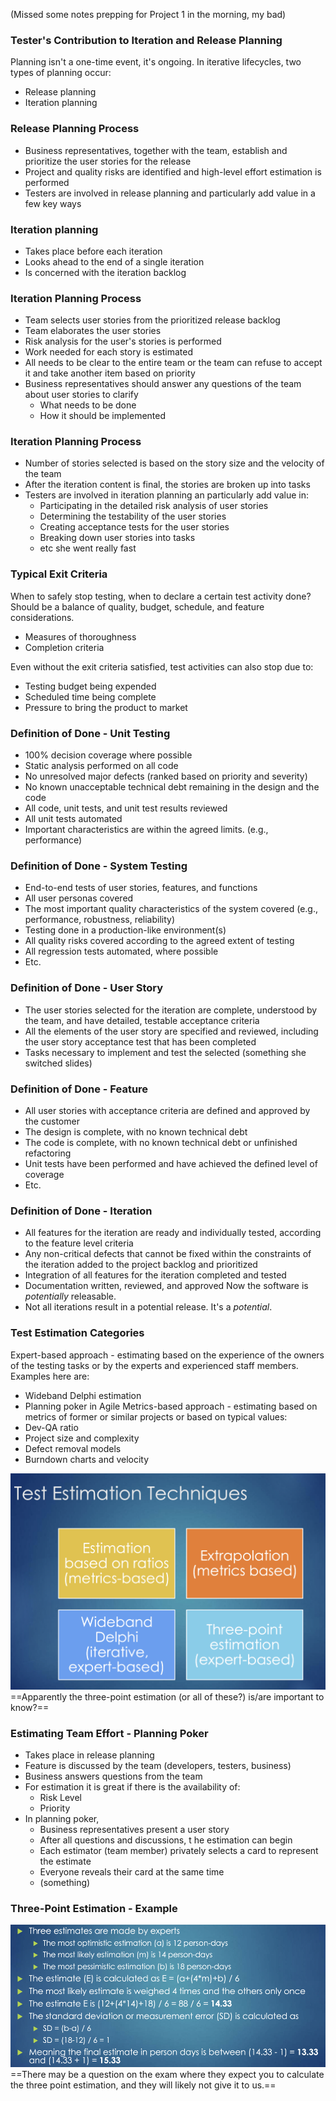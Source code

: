 (Missed some notes prepping for Project 1 in the morning, my bad)

### Tester's Contribution to Iteration and Release Planning
Planning isn't a one-time event, it's ongoing.
In iterative lifecycles, two types of planning occur:
 - Release planning
 - Iteration planning

### Release Planning Process
 - Business representatives, together with the team, establish and prioritize the user stories for the release
 - Project and quality risks are identified and high-level effort estimation is performed
 - Testers are involved in release planning and particularly add value in a few key ways

### Iteration planning
 - Takes place before each iteration
 - Looks ahead to the end of a single iteration
 - Is concerned with the iteration backlog

### Iteration Planning Process
 - Team selects user stories from the prioritized release backlog
 - Team elaborates the user stories
 - Risk analysis for the user's stories is performed
 - Work needed for each story is estimated
 - All needs to be clear to the entire team or the team can refuse to accept it and take another item based on priority
 - Business representatives should answer any questions of the team about user stories to clarify
	 - What needs to be done
	 - How it should be implemented

### Iteration Planning Process
 - Number of stories selected is based on the story size and the velocity of the team
 - After the iteration content is final, the stories are broken up into tasks
 - Testers are involved in iteration planning an particularly add value in:
	 - Participating in the detailed risk analysis of user stories
	 - Determining the testability of the user stories
	 - Creating acceptance tests for the user stories
	 - Breaking down user stories into tasks
	 - etc she went really fast

### Typical Exit Criteria
When to safely stop testing, when to declare a certain test activity done? Should be a balance of quality, budget, schedule, and feature considerations.
 - Measures of thoroughness 
 - Completion criteria

Even without the exit criteria satisfied, test activities can also stop due to:
 - Testing budget being expended
 - Scheduled time being complete
 - Pressure to bring the product to market

### Definition of Done - Unit Testing
 - 100% decision coverage where possible
 - Static analysis performed on all code
 - No unresolved major defects (ranked based on priority and severity)
 - No known unacceptable technical debt remaining in the design and the code
 - All code, unit tests, and unit test results reviewed
 - All unit tests automated
 - Important characteristics are within the agreed limits. (e.g., performance)

### Definition of Done - System Testing
 - End-to-end tests of user stories, features, and functions
 - All user personas covered
 - The most important quality characteristics of the system covered (e.g., performance, robustness, reliability)
 - Testing done in a production-like environment(s)
 - All quality risks covered according to the agreed extent of testing
 - All regression tests automated, where possible
 - Etc.

### Definition of Done - User Story
 - The user stories selected for the iteration are complete, understood by the team, and have detailed, testable acceptance criteria
 - All the elements of the user story are specified and reviewed, including the user story acceptance test that has been completed
 - Tasks necessary to implement and test the selected (something she switched slides)

### Definition of Done - Feature
 - All user stories with acceptance criteria are defined and approved by the customer
 - The design is complete, with no known technical debt
 - The code is complete, with no known technical debt or unfinished refactoring
 - Unit tests have been performed and have achieved the defined level of coverage
 - Etc.

### Definition of Done - Iteration
 - All features for the iteration are ready and individually tested, according to the feature level criteria
 - Any non-critical defects that cannot be fixed within the constraints of the iteration added to the project backlog and prioritized 
 - Integration of all features for the iteration completed and tested
 - Documentation written, reviewed, and approved
Now the software is *potentially* releasable.
 - Not all iterations result in a potential release. It's a *potential*.

### Test Estimation Categories
Expert-based approach - estimating based on the experience of the owners of the testing tasks or by the experts and experienced staff members. Examples here are:
 - Wideband Delphi estimation
 - Planning poker in Agile
Metrics-based approach - estimating based on metrics of former or similar projects or based on typical values:
 - Dev-QA ratio
 - Project size and complexity
 - Defect removal models
 - Burndown charts and velocity

![](../Images/Pasted%20image%2020240802100848.png)
==Apparently the three-point estimation (or all of these?) is/are important to know?==

### Estimating Team Effort - Planning Poker
 - Takes place in release planning
 - Feature is discussed by the team (developers, testers, business)
 - Business answers questions from the team
 - For estimation it is great if there is the availability of:
	 - Risk Level
	 - Priority
 - In planning poker, 
	 - Business representatives present a user story
	 - After all questions and discussions, t he estimation can begin
	 - Each estimator (team member) privately selects a card to represent the estimate
	 - Everyone reveals their card at the same time
	 - (something)

### Three-Point Estimation - Example
![](../Images/Pasted%20image%2020240802102804.png)
==There may be a question on the exam where they expect you to calculate the three point estimation, and they will likely not give it to us.==

